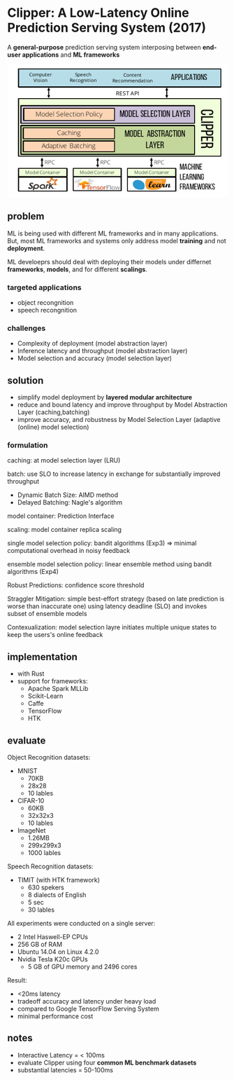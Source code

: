 # Clipper: A Low-Latency Online Prediction Serving System (2017)

A **general-purpose** prediction serving system interposing between **end-user applications** and **ML frameworks**

![alt text](image.png)

## problem

ML is being used with different ML frameworks and in many applications. But, most ML frameworks and systems only address model **training** and not **deployment**.

ML develoeprs should deal with deploying their models under differnet **frameworks**, **models**, and for different **scalings**.

### targeted applications

- object recongnition
- speech recongnition

### challenges

- Complexity of deployment (model abstraction layer)
- Inference latency and throughput (model abstraction layer)
- Model selection and accuracy (model selection layer)

## solution

- simplify model deployment by **layered modular architecture**
- reduce and bound latency and improve throughput by Model Abstraction Layer (caching,batching)
- improve accuracy, and robustness by Model Selection Layer (adaptive (online) model selection)

### formulation

caching: at model selection layer (LRU)

batch: use SLO to increase latency in exchange for substantially improved throughput

- Dynamic Batch Size: AIMD method
- Delayed Batching: Nagle's algorithm

model container: Prediction Interface

scaling: model container replica scaling

single model selection policy: bandit algorithms (Exp3) => minimal computational overhead in noisy feedback

ensemble model selection policy: linear ensemble method using bandit algorithms (Exp4)

Robust Predictions: confidence score threshold

Straggler Mitigation: simple best-effort strategy (based on late prediction is worse than inaccurate one) using latency deadline (SLO) and invokes subset of ensemble models

Contexualization: model selection layre initiates multiple unique states to keep the users's online feedback

## implementation

- with Rust
- support for frameworks:
  - Apache Spark MLLib
  - Scikit-Learn
  - Caffe
  - TensorFlow
  - HTK

## evaluate

Object Recognition datasets:

- MNIST
  - 70KB
  - 28x28
  - 10 lables
- CIFAR-10
  - 60KB
  - 32x32x3
  - 10 lables
- ImageNet
  - 1.26MB
  - 299x299x3
  - 1000 lables

Speech Recognition datasets:

- TIMIT (with HTK framework)
  - 630 spekers
  - 8 dialects of English
  - 5 sec
  - 30 lables

All experiments were conducted on a single server:

- 2 Intel Haswell-EP CPUs
- 256 GB of RAM
- Ubuntu 14.04 on Linux 4.2.0
- Nvidia Tesla K20c GPUs
  - 5 GB of GPU memory and 2496 cores

Result:

- <20ms latency
- tradeoff accuracy and latency under heavy load
- compared to Google TensorFlow Serving System
- minimal performance cost

## notes

- Interactive Latency = < 100ms
- evaluate Clipper using four **common ML benchmark datasets**
- substantial latencies = 50-100ms
